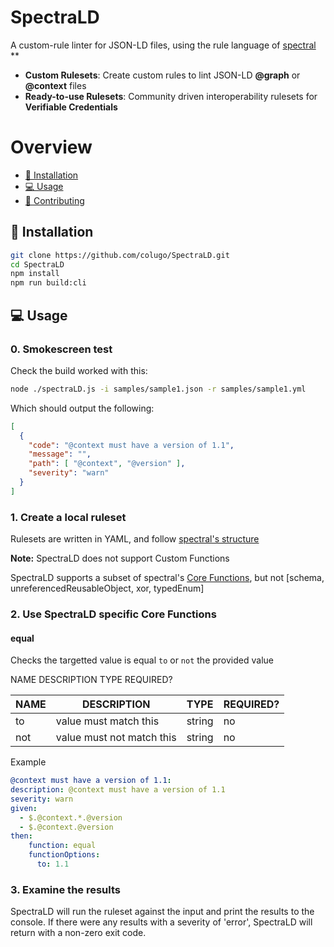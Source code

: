 # SpectraLD 

A custom-rule linter for JSON-LD files, using the rule language of [spectral](https://github.com/stoplightio/spectral)
**
- **Custom Rulesets**: Create custom rules to lint JSON-LD **@graph** or **@context** files
- **Ready-to-use Rulesets**: Community driven interoperability rulesets for **Verifiable Credentials**

# Overview

- [🧰 Installation](#-installation)
- [💻 Usage](#-usage)
- [👏 Contributing](#-contributing)

## 🧰 Installation


```bash
git clone https://github.com/colugo/SpectraLD.git
cd SpectraLD
npm install
npm run build:cli
```


## 💻 Usage

### 0. Smokescreen test

Check the build worked with this:

```bash
node ./spectraLD.js -i samples/sample1.json -r samples/sample1.yml
```

Which should output the following:

```json
[
  {
    "code": "@context must have a version of 1.1",
    "message": "",
    "path": [ "@context", "@version" ],
    "severity": "warn"
  }
]
```


### 1. Create a local ruleset

Rulesets are written in YAML, and follow [spectral's structure](https://docs.stoplight.io/docs/spectral/01baf06bdd05a-create-a-ruleset)

**Note:** SpectraLD does not support Custom Functions

SpectraLD supports a subset of spectral's [Core Functions](https://docs.stoplight.io/docs/spectral/cb95cf0d26b83-core-functions), but not [schema, unreferencedReusableObject, xor, typedEnum]

### 2. Use SpectraLD specific Core Functions

#### equal

Checks the targetted value is equal `to` or `not` the provided value



NAME	DESCRIPTION	TYPE	REQUIRED?

| NAME | DESCRIPTION | TYPE | REQUIRED? |
| ---- | ----------- | ---- | --------- |
| to | value must match this | string | no |
| not | value must not match this | string | no |

Example

```yaml
@context must have a version of 1.1:
description: @context must have a version of 1.1 
severity: warn 
given: 
  - $.@context.*.@version
  - $.@context.@version
then: 
    function: equal 
    functionOptions:
      to: 1.1

```

### 3. Examine the results

SpectraLD will run the ruleset against the input and print the results to the console.
If there were any results with a severity of 'error', SpectraLD will return with a non-zero exit code. 

